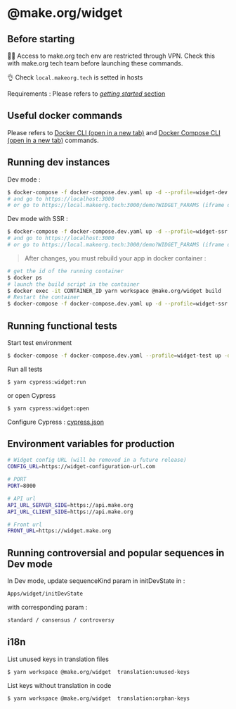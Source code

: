 # @make.org/widget

## Before starting

:guardsman: Access to make.org tech env are restricted through VPN. Check this with make.org tech team before launching these commands.

:ok_hand: Check `local.makeorg.tech` is setted in hosts

Requirements :
Please refers to [_getting started_ section](../../README.md#getting-started)

## Useful docker commands

Please refers to <a href="https://docs.docker.com/engine/reference/commandline/docker/" target="_blank">Docker CLI (open in a new tab)</a> and <a href="https://docs.docker.com/compose/reference/" target="_blank">Docker Compose CLI (open in a new tab)</a> commands.

## Running dev instances

Dev mode :

```bash
$ docker-compose -f docker-compose.dev.yaml up -d --profile=widget-dev up -d
# and go to https://localhost:3000
# or go to https://local.makeorg.tech:3000/demo?WIDGET_PARAMS (iframe demo)
```

Dev mode with SSR :

```bash
$ docker-compose -f docker-compose.dev.yaml up -d --profile=widget-ssr up -d
# and go to https://localhost:3000
# or go to https://local.makeorg.tech:3000/demo?WIDGET_PARAMS (iframe demo)
```

> After changes, you must rebuild your app in docker container :

```bash
# get the id of the running container
$ docker ps
# launch the build script in the container
$ docker exec -it CONTAINER_ID yarn workspace @make.org/widget build
# Restart the container
$ docker-compose -f docker-compose.dev.yaml up -d --profile=widget-ssr restart
```

## Running functional tests

Start test environment

```bash
$ docker-compose -f docker-compose.dev.yaml --profile=widget-test up -d
```

Run all tests

```bash
$ yarn cypress:widget:run
```

or open Cypress

```bash
$ yarn cypress:widget:open
```

Configure Cypress : [cypress.json](./cypress.json)

## Environment variables for production

```bash
# Widget config URL (will be removed in a future release)
CONFIG_URL=https://widget-configuration-url.com

# PORT
PORT=8000

# API url
API_URL_SERVER_SIDE=https://api.make.org
API_URL_CLIENT_SIDE=https://api.make.org

# Front url
FRONT_URL=https://widget.make.org
```

## Running controversial and popular sequences in Dev mode

In Dev mode, update sequenceKind param in initDevState in :

```bash
Apps/widget/initDevState
```

with corresponding param :

```bash
standard / consensus / controversy
```

## i18n

List unused keys in translation files

```bash
$ yarn workspace @make.org/widget  translation:unused-keys
```

List keys without translation in code

```bash
$ yarn workspace @make.org/widget  translation:orphan-keys
```
